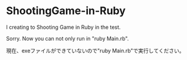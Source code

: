 # ShootingGame-in-Ruby
I creating to Shooting Game in Ruby in the test.

Sorry.
Now you can not only run in "ruby Main.rb".

現在、exeファイルができていないので"ruby Main.rb"で実行してください。

